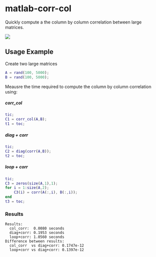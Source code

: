 matlab-corr-col
===============

Quickly compute a the column by column correlation between large matrices.

![](https://raw.github.com/slayton/matlab-corr-col/master/example.png)

## Usage Example
Create two large matrices
```matlab
A = rand(100, 5000);
B = rand(100, 5000);
```
Meausre the time required to compute the column by column correlation using:
##### corr_col
```matlab
tic;
C1 = corr_col(A,B);
t1 = toc;
```
##### diag + corr
```matlab
tic;
C2 = diag(corr(A,B));
t2 = toc;
```
##### loop + corr
```matlab
tic;
C3 = zeros(size(A,1),1);
for i = 1:size(A,2);
    C3(i) = corr(A(:,i), B(:,i));
end
t3 = toc;
```

### Results
```text
Results:
  col_corr:  0.0080 seconds
  diag+corr: 0.1953 seconds
  loop+corr: 1.0560 seconds
Difference between results:
  col_corr  vs diag+corr: 0.1747e-12
  loop+corr vs diag+corr: 0.1397e-12
```